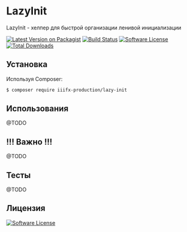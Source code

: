 # LazyInit

LazyInit - хелпер для быстрой организации ленивой инициализации

[![Latest Version on Packagist][ico-version]][link-packagist] [![Build Status][ico-travis]][link-travis] [![Software License][ico-license]](LICENSE.md) [![Total Downloads][ico-downloads]][link-downloads]

## Установка

Используя Composer:

``` bash
$ composer require iiifx-production/lazy-init
```

## Использования

@TODO

## !!! Важно !!!

@TODO

## Тесты

@TODO

## Лицензия

[![Software License][ico-license]](LICENSE.md)

[ico-version]: https://img.shields.io/packagist/v/iiifx-production/lazy-init.svg?style=flat-square
[ico-license]: https://img.shields.io/badge/license-MIT-brightgreen.svg?style=flat-square
[ico-downloads]: https://img.shields.io/packagist/dt/iiifx-production/lazy-init.svg?style=flat-square
[ico-travis]: https://img.shields.io/travis/thephpleague/:package_name/master.svg?style=flat-square

[link-packagist]: https://packagist.org/packages/iiifx-production/lazy-init
[link-downloads]: https://packagist.org/packages/iiifx-production/lazy-init
[link-travis]: https://travis-ci.org/iiifx-production/lazy-init

